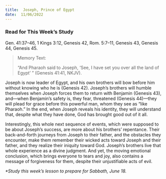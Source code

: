 ```yaml
---
title:  Joseph, Prince of Egypt
date:  11/06/2022
---
```


### Read for This Week’s Study
Gen. 41:37–46, 1 Kings 3:12, Genesis 42, Rom. 5:7–11, Genesis 43, Genesis 44, Genesis 45.

> <p>Memory Text:</p>
> “And Pharaoh said to Joseph, ‘See, I have set you over all the land of Egypt’ ” (Genesis 41:41, NKJV).

Joseph is now leader of Egypt, and his own brothers will bow before him without knowing who he is (Genesis 42). Joseph’s brothers will humble themselves when Joseph forces them to return with Benjamin (Genesis 43), and—when Benjamin’s safety is, they fear, threatened (Genesis 44)—they will plead for grace before this powerful man, whom they see as “like Pharaoh.” In the end, when Joseph reveals his identity, they will understand that, despite what they have done, God has brought good out of it all.

Interestingly, this whole next sequence of events, which were supposed to be about Joseph’s success, are more about his brothers’ repentance. Their back-and-forth journeys from Joseph to their father, and the obstacles they encounter, make them remember their wicked acts toward Joseph and their father, and they realize their iniquity toward God. Joseph’s brothers live that whole experience as a divine judgment. And yet, the moving emotional conclusion, which brings everyone to tears and joy, also contains a message of forgiveness for them, despite their unjustifiable acts of evil.

_*Study this week’s lesson to prepare for Sabbath, June 18._